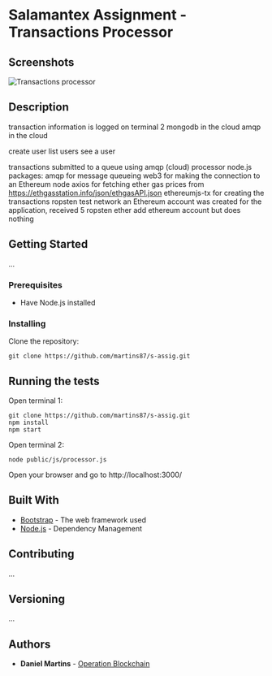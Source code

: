 # Salamantex Assignment - Transactions Processor

## Screenshots

![Transactions processor](https://i.imgur.com/u24sax0.png)

## Description

transaction information is logged on terminal 2
mongodb in the cloud
amqp in the cloud

create user
list users
see a user

transactions
	submitted to a queue using amqp (cloud)
processor
	node.js packages:
		amqp			for message queueing
		web3			for making the connection to an Ethereum node
		axios			for fetching ether gas prices from https://ethgasstation.info/json/ethgasAPI.json
		ethereumjs-tx	for creating the transactions
	ropsten test network
	an Ethereum account was created for the application, received 5 ropsten ether
add ethereum account but does nothing


## Getting Started

...

### Prerequisites

* Have Node.js installed

### Installing

Clone the repository:
```
git clone https://github.com/martins87/s-assig.git
```

## Running the tests

Open terminal 1:

```
git clone https://github.com/martins87/s-assig.git
npm install
npm start
```

Open terminal 2:

```
node public/js/processor.js
```

Open your browser and go to http://localhost:3000/

## Built With

* [Bootstrap](https://getbootstrap.com/) - The web framework used
* [Node.js](https://nodejs.org/) - Dependency Management

## Contributing

...

## Versioning

...

## Authors

* **Daniel Martins** - [Operation Blockchain](https://www.operationblockchain.org/)
